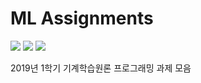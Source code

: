# ML Assignments

<img src="https://img.shields.io/badge/Python-3776AB?style=flat&logo=python&logoColor=white"> <img src="https://img.shields.io/badge/TensorFlow-FF6F00?style=flat&logo=tensorflow&logoColor=white"> <img src="https://img.shields.io/badge/NumPy-013243?style=flat&logo=numpy&logoColor=white">

2019년 1학기 기계학습원론 프로그래밍 과제 모음 <br>
